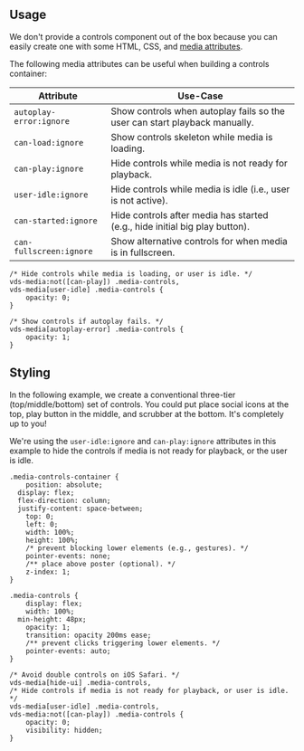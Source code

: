 ## Usage

We don't provide a controls component out of the box because you can easily create one with
some HTML, CSS, and [media attributes](../../../getting-started/styling.md#media-attributes).

The following media attributes can be useful when building a controls container:

| Attribute               | Use-Case                                                                    |
| ----------------------- | --------------------------------------------------------------------------- |
| `autoplay-error:ignore` | Show controls when autoplay fails so the user can start playback manually.  |
| `can-load:ignore`       | Show controls skeleton while media is loading.                              |
| `can-play:ignore`       | Hide controls while media is not ready for playback.                        |
| `user-idle:ignore`      | Hide controls while media is idle (i.e., user is not active).               |
| `can-started:ignore`    | Hide controls after media has started (e.g., hide initial big play button). |
| `can-fullscreen:ignore` | Show alternative controls for when media is in fullscreen.                  |

```css:copy
/* Hide controls while media is loading, or user is idle. */
vds-media:not([can-play]) .media-controls,
vds-media[user-idle] .media-controls {
	opacity: 0;
}

/* Show controls if autoplay fails. */
vds-media[autoplay-error] .media-controls {
	opacity: 1;
}
```

## Styling

In the following example, we create a conventional three-tier (top/middle/bottom) set of controls. You
could put place social icons at the top, play button in the middle, and scrubber at the bottom. It's
completely up to you!

We're using the `user-idle:ignore` and `can-play:ignore` attributes in this example to
hide the controls if media is not ready for playback, or the user is idle.

<slot name="styling" />

```css:copy
.media-controls-container {
	position: absolute;
  display: flex;
  flex-direction: column;
  justify-content: space-between;
	top: 0;
	left: 0;
	width: 100%;
	height: 100%;
	/* prevent blocking lower elements (e.g., gestures). */
	pointer-events: none;
	/** place above poster (optional). */
	z-index: 1;
}

.media-controls {
	display: flex;
	width: 100%;
  min-height: 48px;
	opacity: 1;
	transition: opacity 200ms ease;
	/** prevent clicks triggering lower elements. */
	pointer-events: auto;
}

/* Avoid double controls on iOS Safari. */
vds-media[hide-ui] .media-controls,
/* Hide controls if media is not ready for playback, or user is idle. */
vds-media[user-idle] .media-controls,
vds-media:not([can-play]) .media-controls {
	opacity: 0;
	visibility: hidden;
}
```
